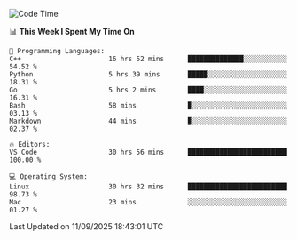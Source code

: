 
<!--START_SECTION:waka-->
![Code Time](http://img.shields.io/badge/Code%20Time-3%2C797%20hrs%2033%20mins-blue)

📊 **This Week I Spent My Time On** 

```text
💬 Programming Languages: 
C++                      16 hrs 52 mins      ██████████████░░░░░░░░░░░   54.52 % 
Python                   5 hrs 39 mins       █████░░░░░░░░░░░░░░░░░░░░   18.31 % 
Go                       5 hrs 2 mins        ████░░░░░░░░░░░░░░░░░░░░░   16.31 % 
Bash                     58 mins             █░░░░░░░░░░░░░░░░░░░░░░░░   03.13 % 
Markdown                 44 mins             █░░░░░░░░░░░░░░░░░░░░░░░░   02.37 % 

🔥 Editors: 
VS Code                  30 hrs 56 mins      █████████████████████████   100.00 % 

💻 Operating System: 
Linux                    30 hrs 32 mins      █████████████████████████   98.73 % 
Mac                      23 mins             ░░░░░░░░░░░░░░░░░░░░░░░░░   01.27 % 
```


 Last Updated on 11/09/2025 18:43:01 UTC
<!--END_SECTION:waka-->

